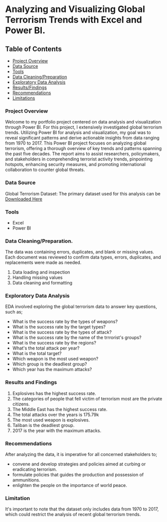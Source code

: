 # Analyzing and Visualizing Global Terrorism Trends with Excel and Power BI.

## Table of Contents
- [Project Overview](project-overview)
- [Data Source](Data-source)
- [Tools](tools)
- [Data Cleaning/Preparation](data-cleaning/preparation)
- [Exploratory Data Analysis](exploratory-data-analysis)
- [Results/Findings](results/findings)
- [Recommendations](Recommendations)
- [Limitations](Limitations)

### Project Overview

Welcome to my portfolio project centered on data analysis and visualization through Power BI. For this project, I extensively investigated global terrorism trends. Utilizing Power BI for analysis and visualization, my goal was to reveal significant patterns and derive actionable insights from data ranging from 1970 to 2017.
This Power BI project focuses on analyzing global terrorism, offering a thorough overview of key trends and patterns spanning the past five decades. The report aims to assist researchers, policymakers, and stakeholders in comprehending terrorist activity trends, pinpointing hotspots, enhancing security measures, and promoting international collaboration to counter global threats.

### Data Source

Global Terrorism Dataset: The primary dataset used for this analysis can be [Downloaded Here](https://drive.google.com/drive/folders/1ksh1AHfDVLInBmqNyOcHAxErdngnGRYc)

### Tools

- Excel
- Power BI

### Data Cleaning/Preparation.

The data was containing errors, duplicates, and blank or missing values. Each document was reviewed to confirm data types, errors, duplicates, and replacements were made as needed.
1. Data loading and inspection
2. Handling missing values
3. Data cleaning and formatting

### Exploratory Data Analysis

EDA involved exploring the global terrorism data to answer key questions, such as;

- What is the success rate by the types of weapons?
- What is the success rate by the target types?
- What is the success rate by the types of attack?
- What is the success rate by the name of the trrrorist's groups?
- What is the success rate by the regions?
- What's the total attack per year?
- What is the total target?
- Which weapon is the most used weapon?
- Which group is the deadliest group?
- Which year has the maximum attacks?

### Results and Findings

1. Explosives has the highest success rate.
2. The categories of people that fell victim of terrorism most are the private citizens.
3. The Middle East has the highest success rate.
4. The total attacks over the years is 175.79k
5. The most used weapon is explosives.
6. Taliban is the deadliest group.
7. 2017 is the year with the maximum attacks.

### Recommendations
After analyzing the data, it is imperative for all concerned stakeholders to;
- convene and develop strategies and policies aimed at curbing or eradicating terrorism.
- formulate policies that guides the production and possession of ammunitions.
- enlighten the people on the importance of world peace.


### Limitation
It's important to note that the dataset only includes data from 1970 to 2017, which could restrict the analysis of recent global terrorism trends.


